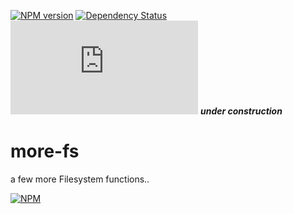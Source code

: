 [![NPM version](https://badge.fury.io/js/more-fs.png)](http://badge.fury.io/js/more-fs)
[![Dependency Status](https://david-dm.org/75lb/more-fs.png)](https://david-dm.org/75lb/more-fs)
![Analytics](https://ga-beacon.appspot.com/UA-27725889-21/more-fs/README.md?pixel)
***under construction***

more-fs
=======
a few more Filesystem functions.. 

[![NPM](https://nodei.co/npm-dl/more-fs.png?months=3)](https://nodei.co/npm/more-fs/)
